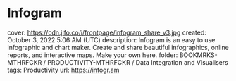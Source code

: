 # Infogram

cover: https://cdn.jifo.co/i/frontpage/infogram_share_v3.jpg
created: October 3, 2022 5:06 AM (UTC)
description: Infogram is an easy to use infographic and chart maker. Create and share beautiful infographics, online reports, and interactive maps. Make your own here.
folder: BOOKMRKS-MTHRFCKR / PRODUCTIVITY-MTHRFCKR / Data Integration and Visualisers
tags: Productivity
url: https://infogr.am